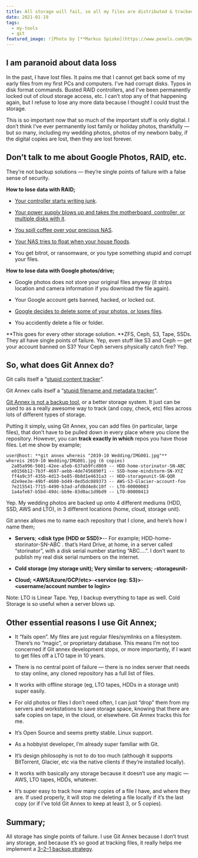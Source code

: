 ```yaml
---
title: All storage will fail, so all my files are distributed & tracked in Git Annex. ❤
date: 2021-01-19
tags:
  - my-tools
  - git
featured_image: ![Photo by [**Markus Spiske](https://www.pexels.com/@markusspiske?utm_content=attributionCopyText&utm_medium=referral&utm_source=pexels)** from [**Pexels](https://www.pexels.com/photo/space-apple-broken-technology-2644598/?utm_content=attributionCopyText&utm_medium=referral&utm_source=pexels)**](https://cdn-images-1.medium.com/max/3760/1*Nrhal9MO7DcLlRJ9RIXHrQ.jpeg)*Photo by [**Markus Spiske](https://www.pexels.com/@markusspiske?utm_content=attributionCopyText&utm_medium=referral&utm_source=pexels)** from [**Pexels](https://www.pexels.com/photo/space-apple-broken-technology-2644598/?utm_content=attributionCopyText&utm_medium=referral&utm_source=pexels)***
---
```


## I am paranoid about data loss

In the past, I have lost files. It pains me that I cannot get back some of my early files from my first PCs and computers. I've had corrupt disks. Typos in disk format commands. Busted RAID controllers, and I've been permanently locked out of cloud storage access, etc. I can’t stop any of that happening again, but I refuse to lose any more data because I thought I could trust the storage.

This is so important now that so much of the important stuff is only digital. I don’t think I’ve ever permanently lost family or holiday photos, thankfully — but so many, including my wedding photos, photos of my newborn baby, if the digital copies are lost, then they are lost forever.

## Don’t talk to me about Google Photos, RAID, etc.

They’re not backup solutions — they’re single points of failure with a false sense of security.

**How to lose data with RAID;**

* [Your controller starts writing junk](https://www.diskinternals.com/raid-recovery/how_to/).

* [Your power supply blows up and takes the motherboard, controller, or multiple disks with it](https://linustechtips.com/uploads/monthly_2018_10/IMG_2131.jpeg.e3cbf5a6160d2610e85bc9b2556bbf96.jpeg).

* [You spill coffee over your precious NAS](https://i.ytimg.com/vi/9GGnua2kUF0/hqdefault.jpg).

* [Your NAS tries to float when your house floods](https://image.bayimg.com/caakgaadl.jpg).

* You get bitrot, or ransomware, or you type something stupid and corrupt your files.

**How to lose data with Google photos/drive;**

* Google photos does not store your original files anyway (it strips location and camera information if you download the file again).

* Your Google account gets banned, hacked, or locked out.

* [Google decides to delete some of your photos, or loses files](https://support.google.com/drive/thread/18490916?hl=en).

* You accidently delete a file or folder.

**This goes for every other storage solution. **ZFS, Ceph, S3, Tape, SSDs. They all have single points of failure. Yep, even stuff like S3 and Ceph — get your account banned on S3? Your Ceph servers physically catch fire? Yep.

## So, what does Git Annex do?

Git calls itself a “[stupid content tracker](https://git-scm.com/docs/git)”.

Git Annex calls itself a “[stupid filename and metadata tracker](https://git-annex.branchable.com/how_it_works/)”.

[Git Annex is not a backup tool](https://git-annex.branchable.com/not/), or a better storage system. It just can be used to as a really awesome way to track (and copy, check, etc) files across lots of different types of storage.

Putting it simply, using Git Annex, you can add files (in particular, large files), that don’t have to be pulled down in every place where you clone the repository. However, you can **track exactly in which** repos you have those files. Let me show by example;

    user@host: **git annex whereis "2019-10 Wedding/IMG001.jpg"**
    whereis 2019-10 Wedding/IMG001.jpg (6 copies)
      2a85a996-5601-42ee-a5eb-637ab9fcd869 -- HDD-home-storinator-SN-ABC
      e0156b12-7b3f-4697-aebb-4de7456890f1 -- SSD-home-mindstorm-SN-XYZ
      ff4a9c3f-435b-4d13-be85-0b8d1e4631a3 -- HDD-storageunit-SN-QQR
      d2e9ee3e-49bf-4600-bd49-0ed5dc089373 -- AWS-S3-Glacier-account-foo
      7e215541-7715-4490-b3ad-afd8d4e8c10f -- LTO-00000083
      1a4afe67-b5bd-49dc-bb9e-83d0ac1d9bd9 -- LTO-00000413

Yep. My wedding photos are backed up onto 4 different mediums (HDD, SSD, AWS and LTO), in 3 different locations (home, cloud, storage unit).

Git annex allows me to name each repository that I clone, and here’s how I name them;

* **Servers**; **<disk type (HDD or SSD)>**-**<server name>**-**<disk serial>** For example; HDD-home-storinator-SN-ABC . that’s Hard Drive, at home, in a server called “storinator”, with a disk serial number starting “ABC….”. I don’t want to publish my real disk serial numbers on the internet.

* **Cold storage (my storage unit); **Very similar to servers; **<disk type>**-storageunit-**<disk serial>**

* **Cloud; <AWS/Azure/GCP/etc>**-**<service (eg: S3)>**-**<username/account number to login>**

Note: LTO is Linear Tape. Yep, I backup everything to tape as well. Cold Storage is so useful when a server blows up.

## Other essential reasons I use Git Annex;

* It “fails open”. My files are just regular files/symlinks on a filesystem. There’s no “magic”, or proprietary database. This means I’m not too concerned if Git annex development stops, or more importantly, if I want to get files off a LTO tape in 10 years.

* There is no central point of failure — there is no index server that needs to stay online, any cloned repository has a full list of files.

* It works with offline storage (eg, LTO tapes, HDDs in a storage unit) super easily.

* For old photos or files I don’t need often, I can just “drop” them from my servers and workstations to save storage space, knowing that there are safe copies on tape, in the cloud, or elsewhere. Git Annex tracks this for me.

* It’s Open Source and seems pretty stable. Linux support.

* As a hobbyist developer, I’m already super familiar with Git.

* It’s design philosophy is not to do too much (although it supports BitTorrent, Glacier, etc via the native clients if they’re installed locally).

* It works with basically any storage because it doesn’t use any magic — AWS, LTO tapes, HDDs, whatever.

* It’s super easy to track how many copies of a file I have, and where they are. If used properly, it will stop me deleting a file locally if it’s the last copy (or if I’ve told Git Annex to keep at least 3, or 5 copies).

## Summary;

All storage has single points of failure. I use Git Annex because I don’t trust any storage, and because it’s so good at tracking files, it really helps me implement a [3–2–1 backup strategy](https://en.wikipedia.org/wiki/Backup).
